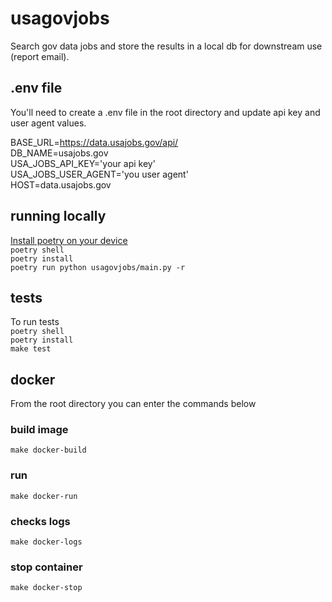 # usagovjobs
Search gov data jobs and store the results in a local db for downstream use (report email).

## .env file
You'll need to create a .env file in the root directory and update api key and user agent values.

BASE_URL=https://data.usajobs.gov/api/ \
DB_NAME=usajobs.gov\
USA_JOBS_API_KEY='your api key'\
USA_JOBS_USER_AGENT='you user agent'\
HOST=data.usajobs.gov

## running locally
[Install poetry on your device](https://python-poetry.org/docs/)\
`poetry shell`\
`poetry install`\
`poetry run python usagovjobs/main.py -r`

## tests
To run tests\
`poetry shell`\
`poetry install`\
`make test`

## docker
From the root directory you can enter the commands below
### build image
`make docker-build`
### run
`make docker-run`
### checks logs
`make docker-logs`
### stop container
`make docker-stop`
